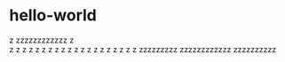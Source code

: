 # hello-world
z         zzzzzzzzzzzz    z            
z         z          z    z
z         z          z    z
z         z          z    z
z         z          z    z
z         z          z    z
zzzzzzzzz zzzzzzzzzzzz    zzzzzzzzzz

